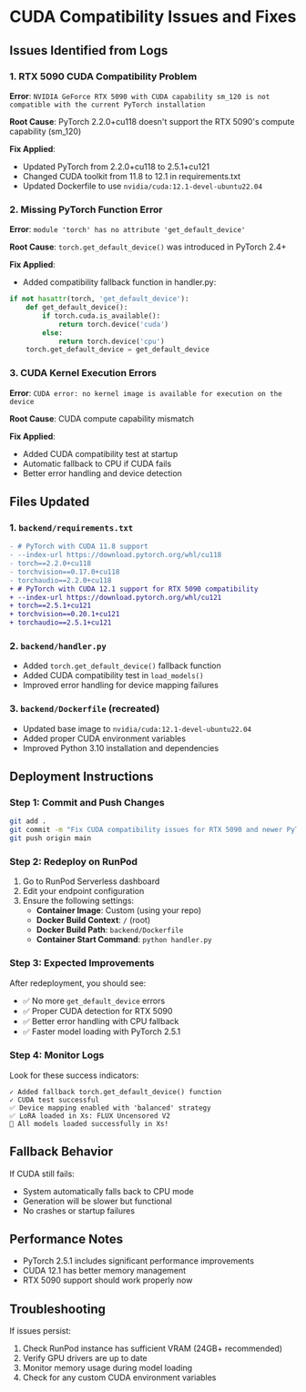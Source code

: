 # CUDA Compatibility Issues and Fixes

## Issues Identified from Logs

### 1. RTX 5090 CUDA Compatibility Problem
**Error**: `NVIDIA GeForce RTX 5090 with CUDA capability sm_120 is not compatible with the current PyTorch installation`

**Root Cause**: PyTorch 2.2.0+cu118 doesn't support the RTX 5090's compute capability (sm_120)

**Fix Applied**:
- Updated PyTorch from 2.2.0+cu118 to 2.5.1+cu121
- Changed CUDA toolkit from 11.8 to 12.1 in requirements.txt
- Updated Dockerfile to use `nvidia/cuda:12.1-devel-ubuntu22.04`

### 2. Missing PyTorch Function Error
**Error**: `module 'torch' has no attribute 'get_default_device'`

**Root Cause**: `torch.get_default_device()` was introduced in PyTorch 2.4+

**Fix Applied**:
- Added compatibility fallback function in handler.py:
```python
if not hasattr(torch, 'get_default_device'):
    def get_default_device():
        if torch.cuda.is_available():
            return torch.device('cuda')
        else:
            return torch.device('cpu')
    torch.get_default_device = get_default_device
```

### 3. CUDA Kernel Execution Errors
**Error**: `CUDA error: no kernel image is available for execution on the device`

**Root Cause**: CUDA compute capability mismatch

**Fix Applied**:
- Added CUDA compatibility test at startup
- Automatic fallback to CPU if CUDA fails
- Better error handling and device detection

## Files Updated

### 1. `backend/requirements.txt`
```diff
- # PyTorch with CUDA 11.8 support
- --index-url https://download.pytorch.org/whl/cu118
- torch==2.2.0+cu118
- torchvision==0.17.0+cu118  
- torchaudio==2.2.0+cu118
+ # PyTorch with CUDA 12.1 support for RTX 5090 compatibility
+ --index-url https://download.pytorch.org/whl/cu121
+ torch==2.5.1+cu121
+ torchvision==0.20.1+cu121  
+ torchaudio==2.5.1+cu121
```

### 2. `backend/handler.py`
- Added `torch.get_default_device()` fallback function
- Added CUDA compatibility test in `load_models()`
- Improved error handling for device mapping failures

### 3. `backend/Dockerfile` (recreated)
- Updated base image to `nvidia/cuda:12.1-devel-ubuntu22.04`
- Added proper CUDA environment variables
- Improved Python 3.10 installation and dependencies

## Deployment Instructions

### Step 1: Commit and Push Changes
```bash
git add .
git commit -m "Fix CUDA compatibility issues for RTX 5090 and newer PyTorch"
git push origin main
```

### Step 2: Redeploy on RunPod
1. Go to RunPod Serverless dashboard
2. Edit your endpoint configuration
3. Ensure the following settings:
   - **Container Image**: Custom (using your repo)
   - **Docker Build Context**: `/` (root)
   - **Docker Build Path**: `backend/Dockerfile`
   - **Container Start Command**: `python handler.py`

### Step 3: Expected Improvements
After redeployment, you should see:
- ✅ No more `get_default_device` errors
- ✅ Proper CUDA detection for RTX 5090
- ✅ Better error handling with CPU fallback
- ✅ Faster model loading with PyTorch 2.5.1

### Step 4: Monitor Logs
Look for these success indicators:
```
✓ Added fallback torch.get_default_device() function
✓ CUDA test successful
✅ Device mapping enabled with 'balanced' strategy
✅ LoRA loaded in Xs: FLUX Uncensored V2
🎉 All models loaded successfully in Xs!
```

## Fallback Behavior
If CUDA still fails:
- System automatically falls back to CPU mode
- Generation will be slower but functional
- No crashes or startup failures

## Performance Notes
- PyTorch 2.5.1 includes significant performance improvements
- CUDA 12.1 has better memory management
- RTX 5090 support should work properly now

## Troubleshooting
If issues persist:
1. Check RunPod instance has sufficient VRAM (24GB+ recommended)
2. Verify GPU drivers are up to date
3. Monitor memory usage during model loading
4. Check for any custom CUDA environment variables 
